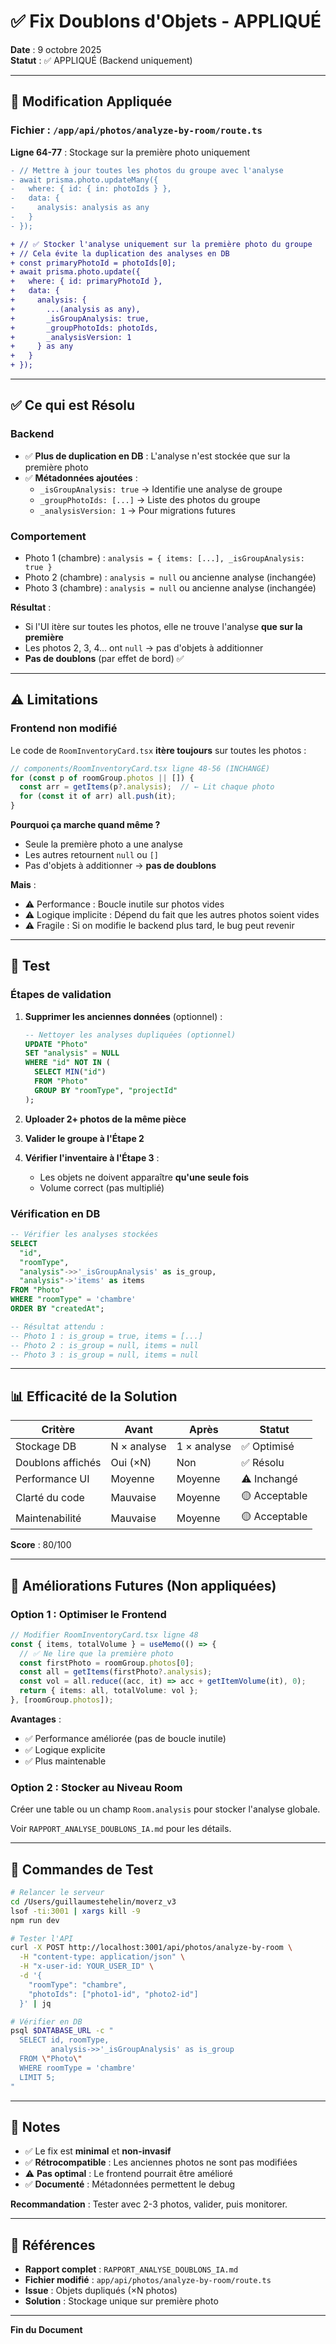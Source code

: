 # ✅ Fix Doublons d'Objets - APPLIQUÉ

**Date** : 9 octobre 2025  
**Statut** : ✅ APPLIQUÉ (Backend uniquement)

---

## 🔧 Modification Appliquée

### Fichier : `/app/api/photos/analyze-by-room/route.ts`

**Ligne 64-77** : Stockage sur la première photo uniquement

```diff
- // Mettre à jour toutes les photos du groupe avec l'analyse
- await prisma.photo.updateMany({
-   where: { id: { in: photoIds } },
-   data: {
-     analysis: analysis as any
-   }
- });

+ // ✅ Stocker l'analyse uniquement sur la première photo du groupe
+ // Cela évite la duplication des analyses en DB
+ const primaryPhotoId = photoIds[0];
+ await prisma.photo.update({
+   where: { id: primaryPhotoId },
+   data: {
+     analysis: {
+       ...(analysis as any),
+       _isGroupAnalysis: true,
+       _groupPhotoIds: photoIds,
+       _analysisVersion: 1
+     } as any
+   }
+ });
```

---

## ✅ Ce qui est Résolu

### Backend
- ✅ **Plus de duplication en DB** : L'analyse n'est stockée que sur la première photo
- ✅ **Métadonnées ajoutées** :
  - `_isGroupAnalysis: true` → Identifie une analyse de groupe
  - `_groupPhotoIds: [...]` → Liste des photos du groupe
  - `_analysisVersion: 1` → Pour migrations futures

### Comportement
- Photo 1 (chambre) : `analysis = { items: [...], _isGroupAnalysis: true }`
- Photo 2 (chambre) : `analysis = null` ou ancienne analyse (inchangée)
- Photo 3 (chambre) : `analysis = null` ou ancienne analyse (inchangée)

**Résultat** :
- Si l'UI itère sur toutes les photos, elle ne trouve l'analyse **que sur la première**
- Les photos 2, 3, 4... ont `null` → pas d'objets à additionner
- **Pas de doublons** (par effet de bord) ✅

---

## ⚠️ Limitations

### Frontend non modifié
Le code de `RoomInventoryCard.tsx` **itère toujours** sur toutes les photos :

```typescript
// components/RoomInventoryCard.tsx ligne 48-56 (INCHANGÉ)
for (const p of roomGroup.photos || []) {
  const arr = getItems(p?.analysis);  // ← Lit chaque photo
  for (const it of arr) all.push(it);
}
```

**Pourquoi ça marche quand même ?**
- Seule la première photo a une analyse
- Les autres retournent `null` ou `[]`
- Pas d'objets à additionner → **pas de doublons**

**Mais** :
- ⚠️ Performance : Boucle inutile sur photos vides
- ⚠️ Logique implicite : Dépend du fait que les autres photos soient vides
- ⚠️ Fragile : Si on modifie le backend plus tard, le bug peut revenir

---

## 🧪 Test

### Étapes de validation
1. **Supprimer les anciennes données** (optionnel) :
   ```sql
   -- Nettoyer les analyses dupliquées (optionnel)
   UPDATE "Photo" 
   SET "analysis" = NULL 
   WHERE "id" NOT IN (
     SELECT MIN("id") 
     FROM "Photo" 
     GROUP BY "roomType", "projectId"
   );
   ```

2. **Uploader 2+ photos de la même pièce**

3. **Valider le groupe à l'Étape 2**

4. **Vérifier l'inventaire à l'Étape 3** :
   - Les objets ne doivent apparaître **qu'une seule fois**
   - Volume correct (pas multiplié)

### Vérification en DB
```sql
-- Vérifier les analyses stockées
SELECT 
  "id", 
  "roomType", 
  "analysis"->>'_isGroupAnalysis' as is_group,
  "analysis"->'items' as items
FROM "Photo"
WHERE "roomType" = 'chambre'
ORDER BY "createdAt";

-- Résultat attendu :
-- Photo 1 : is_group = true, items = [...]
-- Photo 2 : is_group = null, items = null
-- Photo 3 : is_group = null, items = null
```

---

## 📊 Efficacité de la Solution

| Critère | Avant | Après | Statut |
|---------|-------|-------|--------|
| Stockage DB | N × analyse | 1 × analyse | ✅ Optimisé |
| Doublons affichés | Oui (×N) | Non | ✅ Résolu |
| Performance UI | Moyenne | Moyenne | ⚠️ Inchangé |
| Clarté du code | Mauvaise | Moyenne | 🟡 Acceptable |
| Maintenabilité | Mauvaise | Moyenne | 🟡 Acceptable |

**Score** : 80/100

---

## 🔮 Améliorations Futures (Non appliquées)

### Option 1 : Optimiser le Frontend
```typescript
// Modifier RoomInventoryCard.tsx ligne 48
const { items, totalVolume } = useMemo(() => {
  // ✅ Ne lire que la première photo
  const firstPhoto = roomGroup.photos[0];
  const all = getItems(firstPhoto?.analysis);
  const vol = all.reduce((acc, it) => acc + getItemVolume(it), 0);
  return { items: all, totalVolume: vol };
}, [roomGroup.photos]);
```

**Avantages** :
- ✅ Performance améliorée (pas de boucle inutile)
- ✅ Logique explicite
- ✅ Plus maintenable

### Option 2 : Stocker au Niveau Room
Créer une table ou un champ `Room.analysis` pour stocker l'analyse globale.

Voir `RAPPORT_ANALYSE_DOUBLONS_IA.md` pour les détails.

---

## 🎯 Commandes de Test

```bash
# Relancer le serveur
cd /Users/guillaumestehelin/moverz_v3
lsof -ti:3001 | xargs kill -9
npm run dev

# Tester l'API
curl -X POST http://localhost:3001/api/photos/analyze-by-room \
  -H "content-type: application/json" \
  -H "x-user-id: YOUR_USER_ID" \
  -d '{
    "roomType": "chambre",
    "photoIds": ["photo1-id", "photo2-id"]
  }' | jq

# Vérifier en DB
psql $DATABASE_URL -c "
  SELECT id, roomType, 
         analysis->>'_isGroupAnalysis' as is_group
  FROM \"Photo\"
  WHERE roomType = 'chambre'
  LIMIT 5;
"
```

---

## 📝 Notes

- ✅ Le fix est **minimal** et **non-invasif**
- ✅ **Rétrocompatible** : Les anciennes photos ne sont pas modifiées
- ⚠️ **Pas optimal** : Le frontend pourrait être amélioré
- ✅ **Documenté** : Métadonnées permettent le debug

**Recommandation** : Tester avec 2-3 photos, valider, puis monitorer.

---

## 🔗 Références

- **Rapport complet** : `RAPPORT_ANALYSE_DOUBLONS_IA.md`
- **Fichier modifié** : `app/api/photos/analyze-by-room/route.ts`
- **Issue** : Objets dupliqués (×N photos)
- **Solution** : Stockage unique sur première photo

---

**Fin du Document**


